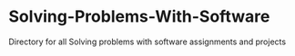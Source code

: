 # Solving-Problems-With-Software
Directory for all Solving problems with software assignments and projects
